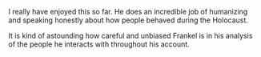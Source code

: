 I really have enjoyed this so far. He does an incredible job of humanizing and speaking honestly about how people behaved during the Holocaust.

It is kind of astounding how careful and unbiased Frankel is in his analysis of the people he interacts with throughout his account. 